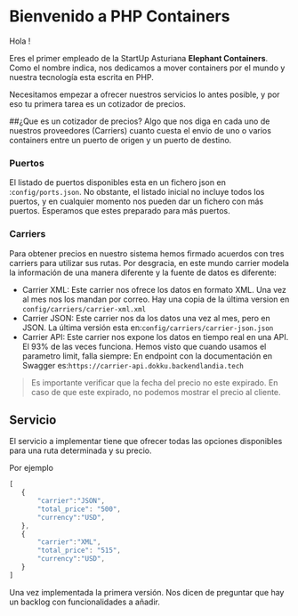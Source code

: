 # Bienvenido a PHP Containers

Hola !

Eres el primer empleado de la StartUp Asturiana **Elephant Containers**. Como el nombre indica, nos dedicamos a mover containers por el mundo y nuestra tecnología esta escrita en PHP.

Necesitamos empezar a ofrecer nuestros servicios lo antes posible, y por eso tu primera tarea es un cotizador de precios.


##¿Que es un cotizador de precios? 
Algo que nos diga en cada uno de nuestros proveedores (Carriers) cuanto cuesta el envio de uno o varios containers entre un puerto de origen y un puerto de destino.


### Puertos
El listado de puertos disponibles esta en un fichero json en :`config/ports.json`. No obstante, el listado inicial no incluye todos los puertos, y en cualquier momento nos pueden dar un fichero con más puertos. Esperamos que estes preparado para más puertos.

### Carriers

Para obtener precios en nuestro sistema hemos firmado acuerdos con tres carriers para utilizar sus rutas. Por desgracia, en este mundo carrier modela la información de una manera diferente y la fuente de datos es diferente:
 * Carrier XML: Este carrier nos ofrece los datos en formato XML. Una vez al mes nos los mandan por correo. Hay una copia de la última version en `config/carriers/carrier-xml.xml`
 * Carrier JSON: Este carrier nos da los datos una vez al mes, pero en JSON. La última versión esta en:`config/carriers/carrier-json.json`
 * Carrier API: Este carrier nos expone los datos en tiempo real en una API. El 93% de las veces funciona. Hemos visto que cuando usamos el parametro limit, falla siempre: En endpoint con la documentación en Swagger es:`https://carrier-api.dokku.backendlandia.tech`
 
 
 > Es importante verificar que la fecha del precio no este expirado. En caso de que este expirado, no podemos mostrar el precio al cliente.
 
 
 ## Servicio
 
 El servicio a implementar tiene que ofrecer todas las opciones disponibles para una ruta determinada y su precio.
 
 Por ejemplo
 
 ```javascript
 [
    { 
        "carrier":"JSON",
        "total_price": "500",
        "currency":"USD",
    },
    { 
        "carrier":"XML",
        "total_price": "515",
        "currency":"USD",
    }
 ]
```


Una vez implementada la primera versión. Nos dicen de preguntar que hay un backlog con funcionalidades a añadir.